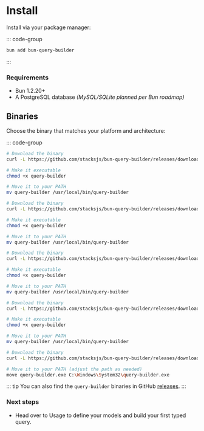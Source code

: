 # Install

Install via your package manager:

::: code-group

```sh [bun]
bun add bun-query-builder
```

:::

### Requirements

- Bun 1.2.20+
- A PostgreSQL database _(MySQL/SQLite planned per Bun roadmap)_

## Binaries

Choose the binary that matches your platform and architecture:

::: code-group

```sh [macOS (arm64)]
# Download the binary
curl -L https://github.com/stacksjs/bun-query-builder/releases/download/v0.9.1/query-builder-darwin-arm64 -o query-builder

# Make it executable
chmod +x query-builder

# Move it to your PATH
mv query-builder /usr/local/bin/query-builder
```

```sh [macOS (x64)]
# Download the binary
curl -L https://github.com/stacksjs/bun-query-builder/releases/download/v0.9.1/query-builder-darwin-x64 -o query-builder

# Make it executable
chmod +x query-builder

# Move it to your PATH
mv query-builder /usr/local/bin/query-builder
```

```sh [Linux (arm64)]
# Download the binary
curl -L https://github.com/stacksjs/bun-query-builder/releases/download/v0.9.1/query-builder-linux-arm64 -o query-builder

# Make it executable
chmod +x query-builder

# Move it to your PATH
mv query-builder /usr/local/bin/query-builder
```

```sh [Linux (x64)]
# Download the binary
curl -L https://github.com/stacksjs/bun-query-builder/releases/download/v0.9.1/query-builder-linux-x64 -o query-builder

# Make it executable
chmod +x query-builder

# Move it to your PATH
mv query-builder /usr/local/bin/query-builder
```

```sh [Windows (x64)]
# Download the binary
curl -L https://github.com/stacksjs/bun-query-builder/releases/download/v0.9.1/query-builder-windows-x64.exe -o query-builder.exe

# Move it to your PATH (adjust the path as needed)
move query-builder.exe C:\Windows\System32\query-builder.exe
```

::: tip
You can also find the `query-builder` binaries in GitHub [releases](https://github.com/stacksjs/bun-query-builder/releases).
:::

### Next steps

- Head over to Usage to define your models and build your first typed query.
